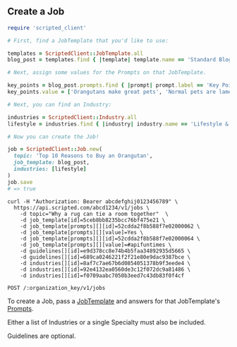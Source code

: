 ## Create a Job

```ruby
require 'scripted_client'

# First, find a JobTemplate that you'd like to use:

templates = ScriptedClient::JobTemplate.all
blog_post = templates.find { |template| template.name == 'Standard Blog Post' }

# Next, assign some values for the Prompts on that JobTemplate.

key_points = blog_post.prompts.find { |prompt| prompt.label == 'Key Points' }
key_points.value = ['Orangutans make great pets', 'Normal pets are lame']

# Next, you can find an Industry:

industries = ScriptedClient::Industry.all
lifestyle = industries.find { |industry| industry.name == 'Lifestyle & Travel' }

# Now you can create the Job!

job = ScriptedClient::Job.new(
  topic: 'Top 10 Reasons to Buy an Orangutan',
  job_template: blog_post,
  industries: [lifestyle]
)
job.save
# => true
```

```shell
curl -H "Authorization: Bearer abcdefghij0123456789" \
  https://api.scripted.com/abcd1234/v1/jobs \
    -d topic="Why a rug can tie a room together"  \
    -d job_template[id]=5ceb8bb8235bcc76bf475e21 \
    -d job_template[prompts][][id]=52cdda2f8b588f7e02000062 \
    -d job_template[prompts][][value]=Yes \
    -d job_template[prompts][][id]=52cdda2f8b588f7e02000064 \
    -d job_template[prompts][][value]=#apifuntimes \
    -d guidelines[][id]=e9d378cc8e74b4b5faa34892935d5665 \
    -d guidelines[][id]=689ca0246221f2f21e80e9dac9387bce \
    -d industries[][id]=8af7c7ae67b6d0854051378b9f3eede4 \
    -d industries[][id]=92e4132ea0560de3c12f072dc9a81486 \
    -d industries[][id]=f0709aabc7050b3eed7c43db83f0f4cf
```

`POST /:organization_key/v1/jobs`

To create a Job, pass a [JobTemplate](#job-templates) and answers for that JobTemplate's [Prompts](#prompts).

Either a list of Industries or a single Specialty must also be included.

Guidelines are optional.
